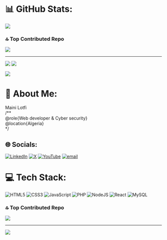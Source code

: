 
# 📊 GitHub Stats:
![](https://nirzak-streak-stats.vercel.app/?user=phantekzy&theme=great-gatsby&hide_border=true)<br/>

### 🔝 Top Contributed Repo
![](https://github-contributor-stats.vercel.app/api?username=phantekzy&limit=5&theme=vision-friendly-dark&combine_all_yearly_contributions=true)

---
[![](https://visitcount.itsvg.in/api?id=phantekzy&icon=0&color=0)](https://visitcount.itsvg.in)
![](https://github-readme-stats.vercel.app/api?username=phantekzy&theme=great-gatsby&hide_border=true&include_all_commits=false&count_private=false)<br/>

![](https://github-readme-stats.vercel.app/api/top-langs/?username=phantekzy&theme=great-gatsby&hide_border=true&include_all_commits=false&count_private=false&layout=compact)
# 💫 About Me:
Maini Lotfi<br>/**<br>     @role{Web developer & Cyber security}<br>     @location{Algeria}<br>*/


## 🌐 Socials:
[![LinkedIn](https://img.shields.io/badge/LinkedIn-%230077B5.svg?logo=linkedin&logoColor=white)](https://linkedin.com/in/maini-lotfi) [![X](https://img.shields.io/badge/X-black.svg?logo=X&logoColor=white)](https://x.com/@mainilotfi) [![YouTube](https://img.shields.io/badge/YouTube-%23FF0000.svg?logo=YouTube&logoColor=white)](https://youtube.com/@@phantekzy) [![email](https://img.shields.io/badge/Email-D14836?logo=gmail&logoColor=white)](mailto:mainilotfi@gmail.com) 

# 💻 Tech Stack:
![HTML5](https://img.shields.io/badge/html5-%23E34F26.svg?style=flat&logo=html5&logoColor=white) ![CSS3](https://img.shields.io/badge/css3-%231572B6.svg?style=flat&logo=css3&logoColor=white) ![JavaScript](https://img.shields.io/badge/javascript-%23323330.svg?style=flat&logo=javascript&logoColor=%23F7DF1E) ![PHP](https://img.shields.io/badge/php-%23777BB4.svg?style=flat&logo=php&logoColor=white) ![NodeJS](https://img.shields.io/badge/node.js-6DA55F?style=flat&logo=node.js&logoColor=white) ![React](https://img.shields.io/badge/react-%2320232a.svg?style=flat&logo=react&logoColor=%2361DAFB) ![MySQL](https://img.shields.io/badge/mysql-4479A1.svg?style=flat&logo=mysql&logoColor=white)

### 🔝 Top Contributed Repo
![](https://github-contributor-stats.vercel.app/api?username=phantekzy&limit=5&theme=vision-friendly-dark&combine_all_yearly_contributions=true)

---
[![](https://visitcount.itsvg.in/api?id=phantekzy&icon=0&color=0)](https://visitcount.itsvg.in)

<!-- Proudly created with GPRM ( https://gprm.itsvg.in ) -->
